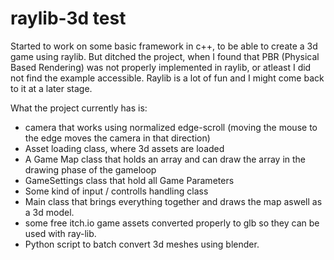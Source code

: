 # raylib-3d test
Started to work on some basic framework in c++, to be able to create a 3d game using raylib. But ditched the project, when I found that PBR (Physical Based Rendering) was not properly implemented in raylib, or atleast I did not find the example accessible. Raylib is a lot of fun and I might come back to it at a later stage.  
  
What the project currently has is:  
- camera that works using normalized edge-scroll (moving the mouse to the edge moves the camera in that direction)    
- Asset loading class, where 3d assets are loaded  
- A Game Map class that holds an array and can draw the array in the drawing phase of the gameloop  
- GameSettings class that hold all Game Parameters  
- Some kind of input / controlls handling class  
- Main class that brings everything together and draws the map aswell as a 3d model.  
- some free itch.io game assets converted properly to glb so they can be used with ray-lib.  
- Python script to batch convert 3d meshes using blender.
